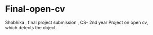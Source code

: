 # Final-open-cv
Shobhika , final project submission , CS- 2nd year
Project on open cv, which detects the object.
